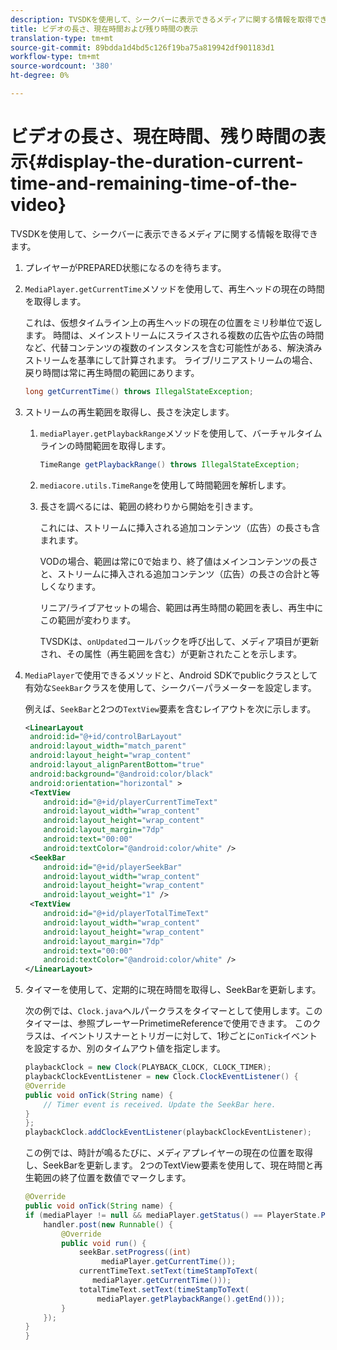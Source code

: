 ```yaml
---
description: TVSDKを使用して、シークバーに表示できるメディアに関する情報を取得できます。
title: ビデオの長さ、現在時間および残り時間の表示
translation-type: tm+mt
source-git-commit: 89bdda1d4bd5c126f19ba75a819942df901183d1
workflow-type: tm+mt
source-wordcount: '380'
ht-degree: 0%

---
```



# ビデオの長さ、現在時間、残り時間の表示{#display-the-duration-current-time-and-remaining-time-of-the-video}

TVSDKを使用して、シークバーに表示できるメディアに関する情報を取得できます。

1. プレイヤーがPREPARED状態になるのを待ちます。
1. `MediaPlayer.getCurrentTime`メソッドを使用して、再生ヘッドの現在の時間を取得します。

   これは、仮想タイムライン上の再生ヘッドの現在の位置をミリ秒単位で返します。 時間は、メインストリームにスライスされる複数の広告や広告の時間など、代替コンテンツの複数のインスタンスを含む可能性がある、解決済みストリームを基準にして計算されます。 ライブ/リニアストリームの場合、戻り時間は常に再生時間の範囲にあります。

   ```java
   long getCurrentTime() throws IllegalStateException;
   ```

1. ストリームの再生範囲を取得し、長さを決定します。
   1. `mediaPlayer.getPlaybackRange`メソッドを使用して、バーチャルタイムラインの時間範囲を取得します。

      ```java
      TimeRange getPlaybackRange() throws IllegalStateException;
      ```

   1. `mediacore.utils.TimeRange`を使用して時間範囲を解析します。
   1. 長さを調べるには、範囲の終わりから開始を引きます。

      これには、ストリームに挿入される追加コンテンツ（広告）の長さも含まれます。

      VODの場合、範囲は常に0で始まり、終了値はメインコンテンツの長さと、ストリームに挿入される追加コンテンツ（広告）の長さの合計と等しくなります。

      リニア/ライブアセットの場合、範囲は再生時間の範囲を表し、再生中にこの範囲が変わります。

      TVSDKは、`onUpdated`コールバックを呼び出して、メディア項目が更新され、その属性（再生範囲を含む）が更新されたことを示します。

1. `MediaPlayer`で使用できるメソッドと、Android SDKでpublicクラスとして有効な`SeekBar`クラスを使用して、シークバーパラメーターを設定します。

   例えば、`SeekBar`と2つの`TextView`要素を含むレイアウトを次に示します。

   ```xml
   <LinearLayout 
    android:id="@+id/controlBarLayout" 
    android:layout_width="match_parent" 
    android:layout_height="wrap_content" 
    android:layout_alignParentBottom="true" 
    android:background="@android:color/black" 
    android:orientation="horizontal" > 
    <TextView 
       android:id="@+id/playerCurrentTimeText" 
       android:layout_width="wrap_content" 
       android:layout_height="wrap_content" 
       android:layout_margin="7dp" 
       android:text="00:00" 
       android:textColor="@android:color/white" /> 
    <SeekBar 
       android:id="@+id/playerSeekBar" 
       android:layout_width="wrap_content" 
       android:layout_height="wrap_content" 
       android:layout_weight="1" /> 
    <TextView 
       android:id="@+id/playerTotalTimeText" 
       android:layout_width="wrap_content" 
       android:layout_height="wrap_content" 
       android:layout_margin="7dp" 
       android:text="00:00" 
       android:textColor="@android:color/white" /> 
   </LinearLayout>
   ```

1. タイマーを使用して、定期的に現在時間を取得し、SeekBarを更新します。

   次の例では、`Clock.java`ヘルパークラスをタイマーとして使用します。このタイマーは、参照プレーヤーPrimetimeReferenceで使用できます。 このクラスは、イベントリスナーとトリガーに対して、1秒ごとに`onTick`イベントを設定するか、別のタイムアウト値を指定します。

   ```java
   playbackClock = new Clock(PLAYBACK_CLOCK, CLOCK_TIMER); 
   playbackClockEventListener = new Clock.ClockEventListener() { 
   @Override 
   public void onTick(String name) { 
       // Timer event is received. Update the SeekBar here. 
   } 
   }; 
   playbackClock.addClockEventListener(playbackClockEventListener);
   ```

   この例では、時計が鳴るたびに、メディアプレイヤーの現在の位置を取得し、SeekBarを更新します。 2つのTextView要素を使用して、現在時間と再生範囲の終了位置を数値でマークします。

   ```java
   @Override 
   public void onTick(String name) { 
   if (mediaPlayer != null && mediaPlayer.getStatus() == PlayerState.PLAYING) { 
       handler.post(new Runnable() { 
           @Override 
           public void run() { 
               seekBar.setProgress((int)  
                    mediaPlayer.getCurrentTime()); 
               currentTimeText.setText(timeStampToText( 
                  mediaPlayer.getCurrentTime())); 
               totalTimeText.setText(timeStampToText( 
                   mediaPlayer.getPlaybackRange().getEnd())); 
           } 
       }); 
   } 
   }
   ```

